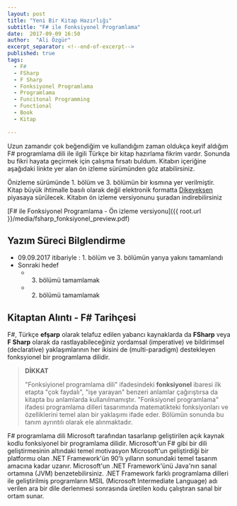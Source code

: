 ```yaml
---
layout: post
title: "Yeni Bir Kitap Hazırlığı"
subtitle: "F# ile Fonksiyonel Programlama"
date:  2017-09-09 16:50
author:  "Ali Özgür"
excerpt_separator: <!--end-of-excerpt-->
published: true
tags: 
  - F#
  - FSharp
  - F Sharp
  - Fonksiyonel Programlama
  - Programlama
  - Funcitonal Programming
  - Functional
  - Book
  - Kitap
 
---
```


Uzun zamandır çok beğendiğim ve kullandığım zaman oldukça keyif aldığım F# programlama dili ile ilgili Türkçe bir kitap hazırlama fikrim vardır. Sonunda bu fikri hayata geçirmek için çalışma fırsatı buldum. Kitabın içeriğine aşağıdaki linkte yer alan ön izleme sürümünden göz atabilirsiniz.
<!--end-of-excerpt-->

Önizleme sürümünde 1. bölüm ve 3. bölümün bir kısmına yer verilmiştir. Kitap büyük ihtimalle basılı olarak değil elektronik formatta [Dikeyeksen](https://www.dikeyeksen.com) piyasaya sürülecek. 
Kitabın ön izleme versiyonunu şuradan indirebilirsiniz 

[F# ile Fonksiyonel Programlama - Ön izleme versiyonu]({{ root.url }}/media/fsharp_fonksiyonel_preview.pdf)

## Yazım Süreci Bilglendirme  

* 09.09.2017 itibariyle : 1. bölüm ve 3. bölümün yarıya yakını tamamlandı
* Sonraki hedef
    * 3. bölümü tamamlamak
    * 2. bölümü tamamlamak

## Kitaptan Alıntı - F# Tarihçesi
F#, Türkçe **efşarp** olarak telafuz edilen yabancı kaynaklarda da **FSharp** veya **F Sharp** olarak da rastlayabileceğiniz yordamsal (imperative) ve bildirimsel (declarative) yaklaşımlarının her ikisini de (multi-paradigm) destekleyen fonksyionel bir programlama dilidir. 

> **DİKKAT**
>
>"Fonksiyionel programlama dili" ifadesindeki **fonksiyonel** ibaresi ilk etapta "çok faydalı", "işe yarayan" benzeri anlamlar çağırıştırsa da kitapta bu anlamlarda kullanılmamıştır. "Fonksiyonel programlama" ifadesi programlama dilleri tasarımında matematikteki fonksiyonları ve özelliklerini temel alan bir yaklaşımı ifade eder. Bölümün sonunda bu tanım ayrıntılı olarak ele alınmaktadır.

F# programlama dili Microsoft tarafından tasarlanıp geliştirilen açık kaynak kodlu fonksiyonel bir programlama dilidir. Microsoft'un F# gibi bir dili geliştirmesinin altındaki temel motivasyon Microsoft'un geliştirdiği bir platformu olan .NET Framework'ün 90'lı yılların sonundaki temel tasarım amacına kadar uzanır. Microsoft'un .NET Framework'ünü Java'nın sanal ortamına (JVM) benzetebilirsiniz. .NET Framework farklı programlama dilleri ile geliştirilmiş programların MSIL (Microsoft Intermediate Language) adı verilen ara bir dile derlenmesi sonrasında üretilen kodu çalıştıran sanal bir ortam sunar.
